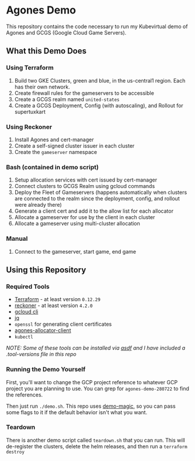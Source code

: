 # Agones Demo

This repository contains the code necessary to run my Kubevirtual demo of Agones and GCGS (Google Cloud Game Servers).

## What this Demo Does

### Using Terraform

1. Build two GKE Clusters, green and blue, in the us-central1 region. Each has their own network.
1. Create firewall rules for the gameservers to be accessible
1. Create a GCGS realm named `united-states`
1. Create a GCGS Deployment, Config (with autoscaling), and Rollout for supertuxkart

### Using Reckoner

1. Install Agones and cert-manager
1. Create a self-signed cluster issuer in each cluster
1. Create the `gameserver` namespace

### Bash (contained in demo script)

1. Setup allocation services with cert issued by cert-manager
1. Connect clusters to GCGS Realm using gcloud commands
1. Deploy the Fleet of Gameservers (happens automatically when clusters are connected to the realm since the deployment, config, and rollout were already there)
1. Generate a client cert and add it to the allow list for each allocator
1. Allocate a gameserver for use by the client in each cluster
1. Allocate a gameserver using multi-cluster allocation

### Manual

1. Connect to the gameserver, start game, end game

## Using this Repository

### Required Tools

* [Terraform](https://www.terraform.io/) - at least version `0.12.29`
* [reckoner](https://github.com/fairwindsops/reckoner) - at least version `4.2.0`
* [gcloud cli](https://cloud.google.com/sdk/gcloud/)
* [jq](https://stedolan.github.io/jq/)
* `openssl` for generating client certificates
* [agones-allocator-client](https://github.com/fairwindsops/agones-allocator-client)
* `kubectl`

_NOTE: Some of these tools can be installed via [asdf](https://asdf-vm.com/) and I have included a .tool-versions file in this repo_

### Running the Demo Yourself

First, you'll want to change the GCP project reference to whatever GCP project you are planning to use. You can grep for `agones-demo-280722` to find the references.

Then just run `./demo.sh`.  This repo uses [demo-magic](https://github.com/paxtonhare/demo-magic), so you can pass some flags to it if the default behavior isn't what you want.

### Teardown

There is another demo script called `teardown.sh` that you can run. This will de-register the clusters, delete the helm releases, and then run a `terraform destroy`

